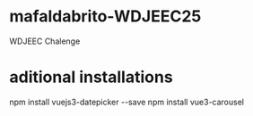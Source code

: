 # mafaldabrito-WDJEEC25
WDJEEC Chalenge

# aditional installations
npm install vuejs3-datepicker --save
npm install vue3-carousel
